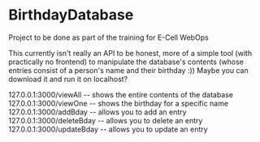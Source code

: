 # BirthdayDatabase
Project to be done as part of the training for E-Cell WebOps

This currently isn't really an API to be honest, more of a simple tool (with practically no frontend) to manipulate the database's contents (whose entries consist of a person's name and their birthday :))
Maybe you can download it and run it on localhost? 

127.0.0.1:3000/viewAll  -- shows the entire contents of the database
127.0.0.1:3000/viewOne  -- shows the birthday for a specific name
127.0.0.1:3000/addBday  -- allows you to add an entry
127.0.0.1:3000/deleteBday -- allows you to delete an entry
127.0.0.1:3000/updateBday -- allows you to update an entry
